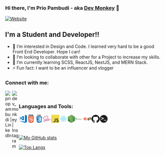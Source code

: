 ### Hi there, I'm Prio Pambudi - aka [Dev Monkey][website] 👋

[![Website](https://img.shields.io/website?label=devmonkey&style=for-the-badge&url=https%3A%2F%2Fcodestackr.com)](https://dev-monkey.netlify.app)

## I'm a Student and Developer!!

- 👀 I’m interested in Design and Code. I learned very hard to be a good Front End Developer. Hope I can!
- 👯 I’m looking to collaborate with other for a Project to increase my skills.
- 🌱 I’m currently learning SCSS, ReactJS, NextJS, and MERN Stack.
- ⚡ Fun fact: I want to be an influencer and vlogger

### Connect with me:

[<img align="left" alt="priopambudi | LinkedIn" width="22px" src="https://cdn.jsdelivr.net/npm/simple-icons@v3/icons/linkedin.svg" />][linkedin]
[<img align="left" alt="dev_monkey | Instagram" width="22px" src="https://cdn.jsdelivr.net/npm/simple-icons@v3/icons/instagram.svg" />][instagram]

<br/>

### Languages and Tools:

[<img align="left" alt="Visual Studio Code" width="26px" src="https://raw.githubusercontent.com/github/explore/80688e429a7d4ef2fca1e82350fe8e3517d3494d/topics/visual-studio-code/visual-studio-code.png" />][webdevplaylist]
[<img align="left" alt="HTML5" width="26px" src="https://raw.githubusercontent.com/github/explore/80688e429a7d4ef2fca1e82350fe8e3517d3494d/topics/html/html.png" />][webdevplaylist]
[<img align="left" alt="CSS3" width="26px" src="https://raw.githubusercontent.com/github/explore/80688e429a7d4ef2fca1e82350fe8e3517d3494d/topics/css/css.png" />][cssplaylist]
[<img align="left" alt="Sass" width="26px" src="https://raw.githubusercontent.com/github/explore/80688e429a7d4ef2fca1e82350fe8e3517d3494d/topics/sass/sass.png" />][cssplaylist]
[<img align="left" alt="JavaScript" width="26px" src="https://raw.githubusercontent.com/github/explore/80688e429a7d4ef2fca1e82350fe8e3517d3494d/topics/javascript/javascript.png" />][jsplaylist]
[<img align="left" alt="React" width="26px" src="https://raw.githubusercontent.com/github/explore/80688e429a7d4ef2fca1e82350fe8e3517d3494d/topics/react/react.png" />][reactplaylist]
[<img align="left" alt="Node.js" width="26px" src="https://raw.githubusercontent.com/github/explore/80688e429a7d4ef2fca1e82350fe8e3517d3494d/topics/nodejs/nodejs.png" />][webdevplaylist]
[<img align="left" alt="MongoDB" width="26px" src="https://raw.githubusercontent.com/github/explore/80688e429a7d4ef2fca1e82350fe8e3517d3494d/topics/mongodb/mongodb.png" />][webdevplaylist]
[<img align="left" alt="Git" width="26px" src="https://raw.githubusercontent.com/github/explore/80688e429a7d4ef2fca1e82350fe8e3517d3494d/topics/git/git.png" />][webdevplaylist]
[<img align="left" alt="GitHub" width="26px" src="https://raw.githubusercontent.com/github/explore/78df643247d429f6cc873026c0622819ad797942/topics/github/github.png" />][webdevplaylist]
[<img align="left" alt="Terminal" width="26px" src="https://raw.githubusercontent.com/github/explore/80688e429a7d4ef2fca1e82350fe8e3517d3494d/topics/terminal/terminal.png" />][webdevplaylist]

<br/>
<br/>
<br/>

[![My GitHub stats](https://github-readme-stats.vercel.app/api?username=priopambudi&hide=stars,issues,contribs&count_private=true)](https://github.com/priopambudi/github-readme-stats)

[![Top Langs](https://github-readme-stats.vercel.app/api/top-langs/?username=priopambudi&layout=compact&hide=c%23,asp.net)](https://github.com/priopambudi/github-readme-stats)


[website]: https://dev-monkey.netlify.app
[instagram]: https://instagram.com/dev_monkey
[linkedin]: https://linkedin.com/in/priopambudi
[webdevplaylist]: #
[jsplaylist]: #
[cssplaylist]: #
[reactplaylist]: #

<!---
priopambudi/priopambudi is a ✨ special ✨ repository because its `README.md` (this file) appears on your GitHub profile.
You can click the Preview link to take a look at your changes.
--->
